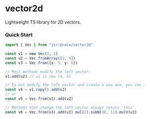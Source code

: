 # vector2d

Lightweight TS library for 2D vectors.

### Quick Start

```typescript
import { Vec } from "jsr:@coin/vector2d"

const v1 = new Vec(1, 2)
const v2 = Vec.fromArray([3, 4])
const v3 = Vec.from({x: 5, y: 6})

// Most methods modify the left vector.
v1.add(v2) // v1 is now (4, 6)

// To not modify the left vector and create a new one, you can :
const v4 = v1.copy().add(v2)
// or
const v5 = Vec.from(v1).add(v2)

// Methods that change the left vector always return 'this'.
const v6 = Vec.from(v3).add(v1).mul(2).subN(10, 11).mulV(v2)
```

